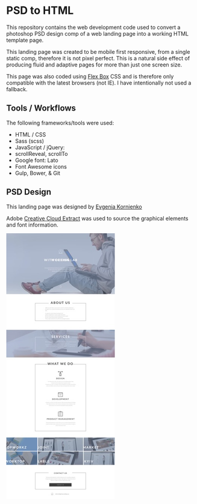 # PSD to HTML

This repository contains the web development code used to convert a photoshop PSD design comp of a web landing page into a working HTML template page.

This landing page was created to be mobile first responsive, from a single static comp, therefore it is not pixel perfect. This is a natural side effect of producing fluid and adaptive pages for more than just one screen size.

This page was also coded using [Flex Box](http://caniuse.com/#search=flex) CSS and is therefore only compatible with the latest browsers (not IE). I have intentionally not used a fallback.

## Tools / Workflows

The following frameworks/tools were used:
* HTML / CSS
* Sass (scss)
* JavaScript / jQuery:
* scrollReveal, scrollTo
* Google font: Lato
* Font Awesome icons
* Gulp, Bower, & Git


## PSD Design

This landing page was designed by [Evgenia Kornienko](https://www.behance.net/JaneKorn)

Adobe [Creative Cloud Extract](http://www.adobe.com/creativecloud/extract.html) was used to source the graphical elements and font information.

![PSD Design](/src/screenshotdesign.jpg)
